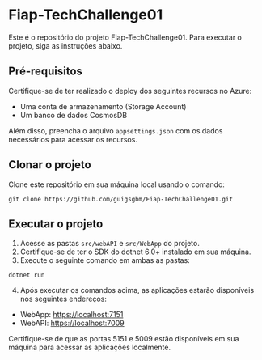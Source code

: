 # Fiap-TechChallenge01

Este é o repositório do projeto Fiap-TechChallenge01. Para executar o projeto, siga as instruções abaixo.

## Pré-requisitos

Certifique-se de ter realizado o deploy dos seguintes recursos no Azure:

- Uma conta de armazenamento (Storage Account)
- Um banco de dados CosmosDB

Além disso, preencha o arquivo `appsettings.json` com os dados necessários para acessar os recursos.

## Clonar o projeto

Clone este repositório em sua máquina local usando o comando:

`git clone https://github.com/guigsgbm/Fiap-TechChallenge01.git`

## Executar o projeto

1. Acesse as pastas `src/webAPI` e `src/WebApp` do projeto.
2. Certifique-se de ter o SDK do dotnet 6.0+ instalado em sua máquina.
3. Execute o seguinte comando em ambas as pastas:

`dotnet run`

4. Após executar os comandos acima, as aplicações estarão disponíveis nos seguintes endereços:

- WebApp: [https://localhost:7151](http://localhost:7151)
- WebAPI: [https://localhost:7009](http://localhost:7009)

Certifique-se de que as portas 5151 e 5009 estão disponíveis em sua máquina para acessar as aplicações localmente.
